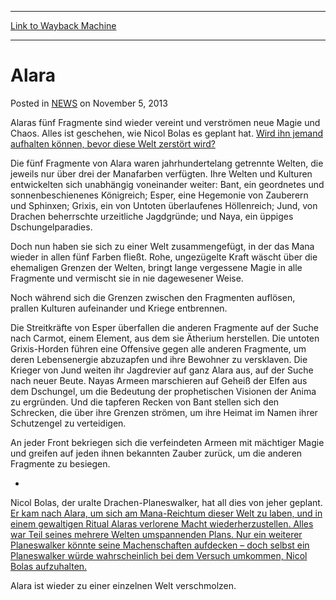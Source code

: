 
---
[Link to Wayback Machine](https://web.archive.org/web/20220626044859/https://magic.wizards.com/en/articles/archive/alara-2013-11-05-0)

[_metadata_:description]:- "Alaras fünf Fragmente sind wieder vereint und verströmen neue Magie und Chaos. Alles ist geschehen, wie Nicol Bolas es geplant hat. Wird ihn jemand aufhalten können, bevor diese Welt zerstört wird? Die fünf Fragmente von Alara waren jahrhundertelang getrennte Welten, die jeweils nur über drei der Manafarben verfügten."
[_metadata_:generator]:- "Drupal 7 (http://drupal.org)"
[_metadata_:node]:- "116284"
[_metadata_:publish_date]:- "2013-11-05"
[_metadata_:source]:- "div-main-content"
[_metadata_:title]:- "Alara"
[_metadata_:wayback_capture_timestamp]:- "2022-06-26 04:48:59"
[_metadata_:wayback_raw_url]:- "https://web.archive.org/web/20220626044859id_/https://magic.wizards.com/en/articles/archive/alara-2013-11-05-0"
[_metadata_:wayback_url]:- "https://magic.wizards.com/en/articles/archive/alara-2013-11-05-0"
---


Alara
=====



 Posted in [NEWS](/en/articles)
 on November 5, 2013 










Alaras fünf Fragmente sind wieder vereint und verströmen neue Magie und Chaos. Alles ist geschehen, wie Nicol Bolas es geplant hat.  [Wird ihn jemand aufhalten können, bevor diese Welt zerstört wird?](https://gatherer.wizards.com/Pages/Card/Details.aspx?name=+Wird+ihn+jemand+aufhalten+k%C3%B6nnen%2C+bevor+diese+Welt+zerst%C3%B6rt+wird%3F+) 


Die fünf Fragmente von Alara waren jahrhundertelang getrennte Welten, die jeweils nur über drei der Manafarben verfügten. Ihre Welten und Kulturen entwickelten sich unabhängig voneinander weiter: Bant, ein geordnetes und sonnenbeschienenes Königreich; Esper, eine Hegemonie von Zauberern und Sphinxen; Grixis, ein von Untoten überlaufenes Höllenreich; Jund, von Drachen beherrschte urzeitliche Jagdgründe; und Naya, ein üppiges Dschungelparadies.


Doch nun haben sie sich zu einer Welt zusammengefügt, in der das Mana wieder in allen fünf Farben fließt. Rohe, ungezügelte Kraft wäscht über die ehemaligen Grenzen der Welten, bringt lange vergessene Magie in alle Fragmente und vermischt sie in nie dagewesener Weise.


Noch während sich die Grenzen zwischen den Fragmenten auflösen, prallen Kulturen aufeinander und Kriege entbrennen.


Die Streitkräfte von Esper überfallen die anderen Fragmente auf der Suche nach Carmot, einem Element, aus dem sie Ätherium herstellen. Die untoten Grixis-Horden führen eine Offensive gegen alle anderen Fragmente, um deren Lebensenergie abzuzapfen und ihre Bewohner zu versklaven. Die Krieger von Jund weiten ihr Jagdrevier auf ganz Alara aus, auf der Suche nach neuer Beute. Nayas Armeen marschieren auf Geheiß der Elfen aus dem Dschungel, um die Bedeutung der prophetischen Visionen der Anima zu ergründen. Und die tapferen Recken von Bant stellen sich den Schrecken, die über ihre Grenzen strömen, um ihre Heimat im Namen ihrer Schutzengel zu verteidigen.


An jeder Front bekriegen sich die verfeindeten Armeen mit mächtiger Magie und greifen auf jeden ihnen bekannten Zauber zurück, um die anderen Fragmente zu besiegen.


-


Nicol Bolas, der uralte Drachen-Planeswalker, hat all dies von jeher geplant.  [Er kam nach Alara, um sich am Mana-Reichtum dieser Welt zu laben, und in einem gewaltigen Ritual Alaras verlorene Macht wiederherzustellen. Alles war Teil seines mehrere Welten umspannenden Plans. Nur ein weiterer Planeswalker könnte seine Machenschaften aufdecken – doch selbst ein Planeswalker würde wahrscheinlich bei dem Versuch umkommen, Nicol Bolas aufzuhalten.](https://gatherer.wizards.com/Pages/Card/Details.aspx?name=+Er+kam+nach+Alara%2C+um+sich+am+Mana-Reichtum+dieser+Welt+zu+laben%2C+und+in+einem+gewaltigen+Ritual+Alaras+verlorene+Macht+wiederherzustellen.+Alles+war+Teil+seines+mehrere+Welten+umspannenden+Plans.+Nur+ein+weiterer+Planeswalker+k%C3%B6nnte+seine+Machenschaften+aufdecken+%E2%80%93+doch+selbst+ein+Planeswalker+w%C3%BCrde+wahrscheinlich+bei+dem+Versuch+umkommen%2C+Nicol+Bolas+aufzuhalten.+) 


Alara ist wieder zu einer einzelnen Welt verschmolzen.







